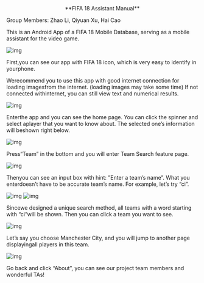 <center>**FIFA 18 Assistant Manual**</center>

Group Members: Zhao Li, Qiyuan Xu, Hai Cao

This is an Android App of a FIFA 18 Mobile Database, serving as a mobile assistant for the video game.

![img](/readmeImage/0.png)

First,you can see our app with FIFA 18 icon, which is very easy to identify in yourphone. 

Werecommend you to use this app with good internet connection for loading imagesfrom the internet. (loading images may take some time) If not connected withinternet, you can still view text and numerical results.

![img](/readmeImage/1.png)

Enterthe app and you can see the home page. You can click the spinner and select aplayer that you want to know about. The selected one’s information will beshown right below.

![img](/readmeImage/2.png)

Press“Team” in the bottom and you will enter Team Search feature page.

![img](/readmeImage/3.png)

Thenyou can see an input box with hint: ”Enter a team’s name”. What you enterdoesn’t have to be accurate team’s name. For example, let’s try “ci”.

![img](/readmeImage/4.png)      ![img](/readmeImage/5.png)

Sincewe designed a unique search method, all teams with a word starting with “ci”will be shown. Then you can click a team you want to see.

![img](/readmeImage/6.png)

Let’s say you choose Manchester City, and you will jump to another page displayingall players in this team. 

![img](/readmeImage/7.png)

Go back and click “About”, you can see our project team members and wonderful TAs!